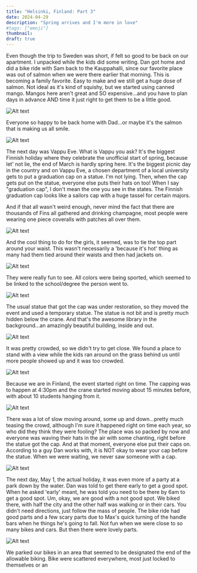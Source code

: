 ```yaml
---
title: "Helsinki, Finland: Part 3"
date: 2024-04-29
description: "Spring arrives and I'm more in love"
#tags: ["emoji"]
thumbnail: 
draft: true
---
```


Even though the trip to Sweden was short, if felt so good to be back on our apartment. I unpacked while the kids did some writing. Dan got home and did a bike ride with Sam back to the Kauppahalli, since our favorite place was out of salmon when we were there earlier that morning. This is becoming a family favorite. Easy to make and we still get a huge dose of salmon. Not ideal as it's kind of squishy, but we started using canned mango. Mangos here aren't great and SO expensive...and you have to plan days in advance AND time it just right to get them to be a little good.

![Alt text](/images/travel9/PXL_20240429_150129931.jpg)

Everyone so happy to be back home with Dad...or maybe it's the salmon that is making us all smile.

![Alt text](/images/travel9/PXL_20240429_150259966.MP.jpg)

The next day was Vappu Eve. What is Vappu you ask? It's the biggest Finnish holiday where they celebrate the unofficial start of spring, because let' not lie, the end of March is hardly spring here. It's the biggest picnic day in the country and on Vappu Eve, a chosen department of a local university gets to put a graduation cap on a statue. I'm not lying. Then, when the cap gets put on the statue, everyone else puts their hats on too! When I say "graduation cap", I don't mean the one you see in the states. The Finnish graduation cap looks like a sailors cap with a huge tassel for certain majors. 

And if that all wasn't weird enough, never mind the fact that there are thousands of Fins all gathered and drinking champagne, most people were wearing one piece coveralls with patches all over them.

![Alt text](/images/travel9/PXL_20240430_141956150.jpg)

And the cool thing to do for the girls, it seemed, was to tie the top part around your waist. This wasn't necessarily a 'because it's hot' thing as many had them tied around their waists and then had jackets on.

![Alt text](/images/travel9/PXL_20240430_144641532.jpg)

They were really fun to see. All colors were being sported, which seemed to be linked to the school/degree the person went to.

![Alt text](/images/travel9/PXL_20240430_144645351.jpg)

The usual statue that got the cap was under restoration, so they moved the event and used a temporary statue. The statue is not bit and is pretty much hidden below the crane. And that's the awesome library in the background...an amazingly beautiful building, inside and out.

![Alt text](/images/travel9/PXL_20240430_141836313.jpg)

It was pretty crowded, so we didn't try to get close. We found a place to stand with a view while the kids ran around on the grass behind us until more people showed up and it was too crowded.

![Alt text](/images/travel9/PXL_20240430_141843667.jpg)

Because we are in Finland, the event started right on time. The capping was to happen at 4:30pm and the crane started moving about 15 minutes before, with about 10 students hanging from it. 

![Alt text](/images/travel9/PXL_20240430_144935196.jpg)

There was a lot of slow moving around, some up and down...pretty much teasing the crowd, although I'm sure it happened right on time each year, so who did they think they were fooling? The place was so packed by now and everyone was waving their hats in the air with some chanting, right before the statue got the cap. And at that moment, everyone else put their caps on. According to a guy Dan works with, it is NOT okay to wear your cap before the statue. When we were waiting, we never saw someone with a cap.

![Alt text](/images/travel9/PXL_20240430_145846484.jpg)

The next day, May 1, the actual holiday, it was even more of a party at a park down by the water. Dan was told to get there early to get a good spot. When he asked 'early' meant, he was told you need to be there by 6am to get a good spot. Um, okay, we are good with a not good spot. We biked there, with half the city and the other half was walking or in their cars. You didn't need directions, just follow the mass of people. The bike ride had good parts and a few scary parts due to Max's quick turning of the handle bars when he things he's going to fall. Not fun when we were close to so many bikes and cars. But then there were lovely parts.

![Alt text](/images/travel9/PXL_20240501_081615016.jpg)

We parked our bikes in an area that seemed to be designated the end of the allowable biking. Bike were scattered everywhere, most just locked to themselves or an
